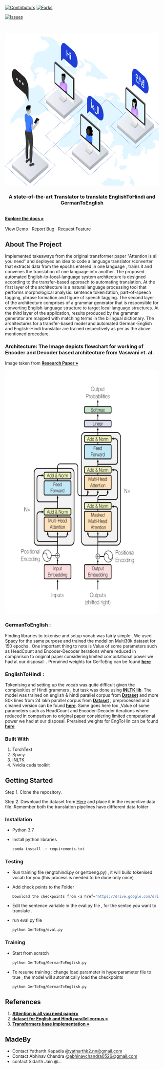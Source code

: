<!--
*** Thanks for checking out the Best-README-Template. If you have a suggestion
*** that would make this better, please fork the repo and create a pull request
*** or simply open an issue with the tag "enhancement".
*** Thanks again! Now go create something AMAZING! :D
-->



<!-- PROJECT SHIELDS -->
<!--
*** I'm using markdown "reference style" links for readability.
*** Reference links are enclosed in brackets [ ] instead of parentheses ( ).
*** See the bottom of this document for the declaration of the reference variables
*** for contributors-url, forks-url, etc. This is an optional, concise syntax you may use.
*** https://www.markdownguide.org/basic-syntax/#reference-style-links
-->
[![Contributors][contributors-shield]][contributors-url]
[![Forks][forks-shield]][forks-url]
<!--[![Stargazers][stars-shield]][stars-url]-->
[![Issues][issues-shield]][issues-url]




<!-- PROJECT LOGO -->
<br />
<p align="center">
  <a href="https://github.com/yatharthk2/SPRECHEN">
    <img src="https://github.com/yatharthk2/SPRECHEN/blob/master/IVG/head_image.png" alt="Logo" width="1080" height="500">
  </a>

  <p align="center">
    <h3 align="center">A state-of-the-art Translator to translate EnglishToHindi and GermanToEnglish </h3>
    <br />
    <a href="https://github.com/yatharthk2/SPRECHEN"><strong>Explore the docs »</strong></a>
    <br />
    <br />
    <a href="https://github.com/yatharthk2/SPRECHEN/blob/master/result.jpg">View Demo</a>
    ·
    <a href="https://github.com/yatharthk2/SPRECHEN/issues">Report Bug</a>
    ·
    <a href="https://github.com/yatharthk2/SPRECHEN/issues">Request Feature</a>
  </p>
</p>

<!-- ABOUT THE PROJECT -->
## About The Project



Implemented takeaways from the original transformer paper "Attention is all you need" and deployed an idea to code a language translator /converter that extracts data from the epochs entered in one language  , trains it and convenes the translation of one language into another. 
The proposed automated English-to-local-language system architecture is designed according to the transfer-based approach to automating translation. At the first layer of the architecture is a natural language processing tool that performs morphological analysis: sentence tokenization, part-of-speech tagging, phrase formation and figure of speech tagging. The second layer of the architecture comprises of a grammar generator that is responsible for converting English language structure to target local language structures. At the 
third layer of the application, results produced by the grammar generator are mapped with matching terms in the bilingual dictionary. The  architectures  for a transfer-based 
model and automated German-English and English-Hindi translator are trained respectively as per as the above mentioned procedure. 

### Architecture: The Image depicts flowchart for working of Encoder and Decoder based architecture from Vaswani et. al.
Image taken from 
<a href="https://arxiv.org/pdf/1706.03762.pdf"><strong>Research Paper »</strong></a>

<img src="https://github.com/yatharthk2/SPRECHEN/blob/master/IVG/arch_image.png" alt="Logo" width="800" height="800">

### GermanToEnglish : 
Finding libraries to tokenise and setup vocab was fairly simple . We used Spacy for the same purpose and trained the model on Multi30k dataset for 150 epochs .
One important thing to note is 
Value of some parameters such as HeadCount and Encoder-Decoder iterations where reduced in comparison to original paper 
considering limited computational power we had at our disposal.
. Prerained weights for GerToEng can be found 
<a href="https://drive.google.com/drive/folders/1Mqy2gOyDwlv-MeqNqAFeRnVsGg7obLYg?usp=sharing"><strong>here</strong></a>

### EnglishToHindi : 
Tokenising and setting up the vocab was quite difficult given the complexities of Hindi grammers , but task was done using 
<a href="https://github.com/goru001/inltk"><strong>INLTK lib</strong></a>.
The model was trained on english & hindi parallel corpus from 
<a href="https://www.kaggle.com/aiswaryaramachandran/hindienglish-corpora"><strong>Dataset</strong></a>
and more 80k lines from 24 lakh parallel corpus from 
<a href="http://lotus.kuee.kyoto-u.ac.jp/WAT/indic-multilingual/index.html"><strong>Dataset</strong></a> , preprocessed and cleaned version can be found 
<a href="https://drive.google.com/drive/folders/1ZezM4OWqsdPhYHQdbgmzaIP2BzDSNaKM?usp=sharing"><strong>here</strong></a>.
Same goes here too ,Value of some parameters such as HeadCount and Encoder-Decoder 
iterations where reduced in comparison to original paper considering limited computational power we had at our disposal.
Prerained weights for EngToHin can be found 
<a href="https://drive.google.com/drive/folders/1dtSJcRFfTNLR0x4VmKUR32vbRQUZejwg?usp=sharing"><strong>here</strong></a>

### Built With
1) TorchText
2) Spacy
3) INLTK
4) Nvidia cuda toolkit



<!-- GETTING STARTED -->
## Getting Started

Step 1. Clone the repository.

Step 2. Download the dataset from <a href="https://drive.google.com/drive/folders/1ZezM4OWqsdPhYHQdbgmzaIP2BzDSNaKM?usp=sharing">Here</a> and place it in the respective data  file. Remember both the translation pipelines have diffterent data folder

### Installation

* Python 3.7
  
* Install python libraries
  ```sh
  conda install -r requirements.txt
  ```
### Testing
* Run training file (engtohindi.py or gertoeng.py) , it will build tokenised vocab for you.(this process is needed to be done only once) 

* Add check points to the Folder
  ```sh
  Download the checkpoints from <a href="https://drive.google.com/drive/folders/1ZezM4OWqsdPhYHQdbgmzaIP2BzDSNaKM?usp=sharing">Here</a> and place it in the respective checkpoints   file. Remember both the translation pipelines have diffterent checkpoints folder
  ```
* Edit the sentence variable in the eval.py file , for the sentce you want to translate .
* run eval.py file 
  ```sh
  python GerToEng/eval.py
  ```
  

### Training

* Start from scratch
  ```sh
  python GerToEng/GermanToEnglish.py
  ```
* To resume training : change load parameter in hyperparameter file to true , the model will automatically load the checkpoints 
  ```sh
  python GerToEng/GermanToEnglish.py
  ```
<!-- CONTRIBUTING -->
## References
1. <a href="https://arxiv.org/abs/1706.03762"><strong>Attention is all you need  paper»</strong></a> 
3. <a href="https://analyticsindiamag.com/top-nlp-libraries-datasets-for-indian-languages/"><strong>dataset for English and Hindi parallel corpus »</strong></a> 
4. <a href="https://github.com/aladdinpersson/Machine-Learning-Collection/blob/master/ML/Pytorch/more_advanced/seq2seq_transformer/seq2seq_transformer.py"><strong>Transformers base implementation »</strong></a> 
<!-- CONTACT -->
## MadeBy
* Contact Yatharth Kapadia @yatharthk2.nn@gmail.com 
* Contact Abhinav Chandra @abhinavchandra0526@gmail.com
* contact Sidarth Jain @...




<!-- MARKDOWN LINKS & IMAGES -->
<!-- https://www.markdownguide.org/basic-syntax/#reference-style-links -->
[contributors-shield]: https://img.shields.io/github/contributors/yatharthk2/SPRECHEN?color=red&logo=github&logoColor=green&style=for-the-badge
[contributors-url]: https://github.com/yatharthk2/SPRECHEN/graphs/contributors
[forks-shield]: https://img.shields.io/github/forks/yatharthk2/sprechen?color=red&logo=github&logoColor=green&style=for-the-badge
[forks-url]: https://github.com/yatharthk2/Sprechen/network/members
<!--[stars-shield]: https://img.shields.io/github/stars/othneildrew/Best-README-Template.svg?style=for-the-badge-->
<!--[stars-url]: https://github.com/othneildrew/Best-README-Template/stargazers-->
[issues-shield]: https://img.shields.io/bitbucket/issues/yatharthk2/sprechen?color=red&logo=github&logoColor=green&style=for-the-badge
[issues-url]:https://github.com/yatharthk2/SPRECHEN/issues
